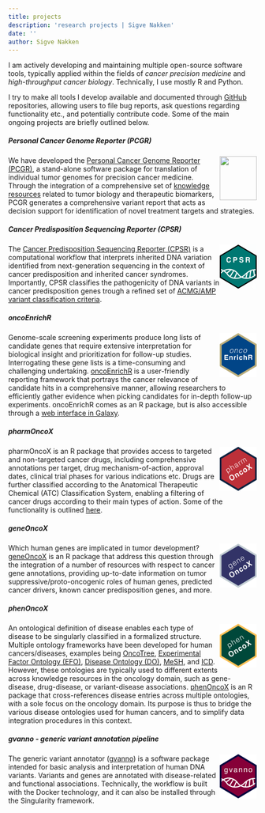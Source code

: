 ```yaml
---
title: projects
description: 'research projects | Sigve Nakken'
date: ''
author: Sigve Nakken
---
```


I am actively developing and maintaining multiple open-source software tools, typically applied within the fields of *cancer precision medicine* and *high-throughput cancer biology*. Technically, I use mostly R and Python. 

I try to make all tools I develop available and documented through <a href="https://github.com/sigven/" target="_blank">GitHub</a> repositories, allowing users to file bug reports, ask questions regarding functionality etc., and potentially contribute code. Some of the main ongoing projects are briefly outlined below.

<h5>Personal Cancer Genome Reporter (PCGR)</h5>

<a href="https://sigven.github.io/pcgr/"><img src="https://github.com/sigven/pcgr/raw/main/pcgrr/man/figures/logo.png" align="right" height="88.5" width="75"/></a>
We have developed the <a href="https://github.com/sigven/pcgr/" target = "_blank">Personal Cancer Genome Reporter (PCGR)</a>, a stand-alone software package for translation of individual tumor genomes for precision cancer medicine. Through the integration of a comprehensive set of <a href="https://rpubs.com/sigven/pcgrbundle" target = "_blank">knowledge resources</a> related to tumor biology and therapeutic biomarkers, PCGR generates a comprehensive variant report that acts as decision support for identification of novel treatment targets and strategies.

<h5>Cancer Predisposition Sequencing Reporter (CPSR)</h5>

<a href="https://sigven.github.io/cpsr/"><img src="https://github.com/sigven/cpsr/raw/main/man/figures/logo.png" align="right" height="88.5" width="75"/></a>
The <a href="https://github.com/sigven/cpsr/" target = "_blank">Cancer Predisposition Sequencing Reporter (CPSR)</a> is a computational workflow that interprets inherited DNA variation identified from next-generation sequencing in the context of cancer predisposition and inherited cancer syndromes. Importantly, CPSR classifies the pathogenicity of DNA variants in cancer predisposition genes trough a refined set of <a href="https://sigven.github.io/cpsr/articles/variant_classification.html" target = "_blank">ACMG/AMP variant classification criteria</a>.

<h5>oncoEnrichR</h5>

<a href="https://sigven.github.io/oncoEnrichR/"><img src="https://github.com/sigven/oncoEnrichR/raw/master/man/figures/logo.png" align="right" height="88.5" width="75"/></a>
Genome-scale screening experiments produce long lists of candidate genes that require extensive interpretation for biological insight and prioritization for follow-up studies. Interrogating these gene lists is a time-consuming and challenging undertaking. <a href="https://github.com/sigven/oncoEnrichR/" target="_blank">oncoEnrichR</a> is a user-friendly reporting framework that portrays the cancer relevance of candidate hits in a comprehensive manner, allowing researchers to efficiently gather evidence when picking candidates for in-depth follow-up experiments. oncoEnrichR comes as an R package, but is also accessible through a <a href="https://oncotools.elixir.no/" target="_blank">web interface in Galaxy</a>.

<h5>pharmOncoX</h5>

<a href="https://sigven.github.io/pharmOncoX/"><img src="https://github.com/sigven/pharmOncoX/raw/main/man/figures/logo.png" align="right" height="88.5" width="75"/></a>
pharmOncoX is an R package that provides access to targeted and non-targeted cancer drugs, including comprehensive annotations per target, drug mechanism-of-action, approval dates, clinical trial phases for various indications etc. Drugs are further classified according to the Anatomical Therapeutic Chemical (ATC) Classification System, enabling a filtering of cancer drugs according to their main types of action. Some of the functionality is outlined [here](https://sigven.github.io/pharmOncoX/articles/pharmOncoX.html).

<h5>geneOncoX</h5>

<a href="https://sigven.github.io/geneOncoX/"><img src="https://github.com/sigven/geneOncoX/raw/main/man/figures/logo.png" align="right" height="88.5" width="75"/></a>
Which human genes are implicated in tumor development?
<a href="https://github.com/sigven/geneOncoX/" target = "_blank">geneOncoX</a> is an R package that address this question through the integration of a number of resources with respect to cancer gene annotations, providing up-to-date information on tumor suppressive/proto-oncogenic roles of human genes, predicted cancer drivers, known cancer predisposition genes, and more.

<h5>phenOncoX</h5>

<a href="https://sigven.github.io/phenOncoX/"><img src="https://github.com/sigven/phenOncoX/raw/main/man/figures/logo.png" align="right" height="88.5" width="75"/></a>
An ontological definition of disease enables each type of disease to be singularly classified in a formalized structure. Multiple ontology frameworks have been developed for human cancers/diseases, examples being [OncoTree](https://oncotree.mskcc.org/#/home), [Experimental Factor Ontology (EFO)](https://www.ebi.ac.uk/efo/), [Disease Ontology (DO)](https://disease-ontology.org/), [MeSH](https://www.nlm.nih.gov/research/umls/sourcereleasedocs/current/MSH/index.html), and [ICD](https://www.who.int/standards/classifications/classification-of-diseases). However, these ontologies are typically used to different extents across knowledge resources in the oncology domain, such as gene-disease, drug-disease, or variant-disease associations. <a href="https://github.com/sigven/phenOncoX/" target = "_blank">phenOncoX</a> is an R package that cross-references disease entries across multiple ontologies, with a sole focus on the oncology domain. Its purpose is thus to bridge the various disease ontologies used for human cancers, and to simplify data integration procedures in this context. 

<h5>gvanno - generic variant annotation pipeline</h5>

<a href="https://github.com/sigven/gvanno/"><img src="https://github.com/sigven/gvanno/raw/master/src/gvanno_logo.png" align="right" height="88.5" width="75"/></a>
The generic variant annotator (<a href="https://github.com/sigven/gvanno/" target="_blank">gvanno</a>) is a software package intended for basic analysis and interpretation of human DNA variants. Variants and genes are annotated with disease-related and functional associations. Technically, the workflow is built with the Docker technology, and it can also be installed through the Singularity framework.


